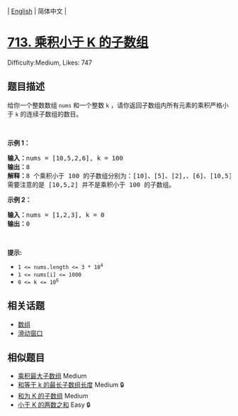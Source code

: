 
| [English](README_EN.md) | 简体中文 |

# [713. 乘积小于 K 的子数组](https://leetcode.cn/problems/subarray-product-less-than-k/)
Difficulty:Medium, Likes: 747

## 题目描述

给你一个整数数组 <code>nums</code> 和一个整数 <code>k</code> ，请你返回子数组内所有元素的乘积严格小于<em> </em><code>k</code> 的连续子数组的数目。
<p>&nbsp;</p>

<p><strong>示例 1：</strong></p>

<pre>
<strong>输入：</strong>nums = [10,5,2,6], k = 100
<strong>输出：</strong>8
<strong>解释：</strong>8 个乘积小于 100 的子数组分别为：[10]、[5]、[2],、[6]、[10,5]、[5,2]、[2,6]、[5,2,6]。
需要注意的是 [10,5,2] 并不是乘积小于 100 的子数组。
</pre>

<p><strong>示例 2：</strong></p>

<pre>
<strong>输入：</strong>nums = [1,2,3], k = 0
<strong>输出：</strong>0</pre>

<p>&nbsp;</p>

<p><strong>提示:&nbsp;</strong></p>

<ul>
	<li><code>1 &lt;= nums.length &lt;= 3 * 10<sup>4</sup></code></li>
	<li><code>1 &lt;= nums[i] &lt;= 1000</code></li>
	<li><code>0 &lt;= k &lt;= 10<sup>6</sup></code></li>
</ul>


## 相关话题

- [数组](https://leetcode.cn/tag/array/)
- [滑动窗口](https://leetcode.cn/tag/sliding-window/)

## 相似题目

- [乘积最大子数组](../maximum-product-subarray/README.md) Medium 
- [和等于 k 的最长子数组长度](../maximum-size-subarray-sum-equals-k/README.md) Medium 🔒
- [和为 K 的子数组](../subarray-sum-equals-k/README.md) Medium 
- [小于 K 的两数之和](../two-sum-less-than-k/README.md) Easy 🔒

